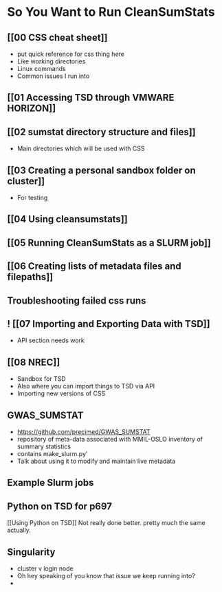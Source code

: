 # So You Want to Run CleanSumStats

##  [[00 CSS cheat sheet]]
- put quick reference for css thing here
- Like working directories
- Linux commands
- Common issues I run into


##  [[01 Accessing TSD through VMWARE HORIZON]]

## [[02 sumstat directory structure and files]]
- Main directories which will be used with CSS

## [[03 Creating a personal sandbox folder on cluster]]
- For testing

## [[04 Using cleansumstats]]

## [[05 Running CleanSumStats as a SLURM job]]

## [[06 Creating lists of metadata files and filepaths]]

## Troubleshooting failed css runs

## ! [[07 Importing and Exporting Data with TSD]] 
- API section needs work

## [[08 NREC]]
- Sandbox for TSD 
- Also where you can import things to TSD via API
- Importing new versions of CSS

## GWAS_SUMSTAT
- https://github.com/precimed/GWAS_SUMSTAT
- repository of meta-data associated with MMIL-OSLO inventory of summary statistics
- contains make_slurm.py’
- Talk about using it to modify and maintain live metadata 

## Example Slurm jobs

## Python on TSD for p697
[[Using Python on TSD]]
Not really done better. pretty much the same actually.


## Singularity 
- cluster v login node
- Oh hey speaking of you know that issue we keep running into?
- 


